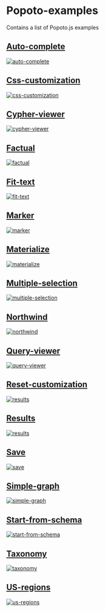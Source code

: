 # Popoto-examples
Contains a list of Popoto.js examples

## [Auto-complete](auto-complete/readme.md)
[![auto-complete](auto-complete/screen/main.png "Main screenshot")](auto-complete/readme.md)

## [Css-customization](css-customization/readme.md)
[![css-customization](css-customization/screen/main.png "Main screenshot")](css-customization/readme.md)

## [Cypher-viewer](cypher-viewer/readme.md)
[![cypher-viewer](cypher-viewer/screen/main.png "Main screenshot")](cypher-viewer/readme.md)

## [Factual](factual/readme.md)
[![factual](factual/screen/main.png "Main screenshot")](factual/readme.md)

## [Fit-text](fit-text/readme.md)
[![fit-text](fit-text/screen/main.png "Main screenshot")](fit-text/readme.md)

## [Marker](marker/readme.md)
[![marker](marker/screen/main.png "Main screenshot")](marker/readme.md)

## [Materialize](materialize/readme.md)
[![materialize](materialize/screen/main.png "Main screenshot")](materialize/readme.md)

## [Multiple-selection](multiple-selection/readme.md)
[![multiple-selection](multiple-selection/screen/main.png "Main screenshot")](multiple-selection/readme.md)

## [Northwind](northwind/readme.md)
[![northwind](northwind/screen/main.png "Main screenshot")](northwind/readme.md)

## [Query-viewer](query-viewer/readme.md)
[![query-viewer](query-viewer/screen/main.png "Main screenshot")](query-viewer/readme.md)

## [Reset-customization](reset-customization/readme.md)
[![results](reset-customization/screen/main.png "Main screenshot")](reset-customization/readme.md)

## [Results](results/readme.md)
[![results](results/screen/main.png "Main screenshot")](results/readme.md)

## [Save](save/readme.md)
[![save](save/screen/main.png "Main screenshot")](save/readme.md)

## [Simple-graph](simple-graph/readme.md)
[![simple-graph](simple-graph/screen/main.png "Main screenshot")](simple-graph/readme.md)

## [Start-from-schema](start-from-schema/readme.md)
[![start-from-schema](start-from-schema/screen/main.png "Main screenshot")](start-from-schema/readme.md)

## [Taxonomy](taxonomy/readme.md)
[![taxonomy](taxonomy/screen/main.png "Main screenshot")](taxonomy/readme.md)

## [US-regions](us-regions/readme.md)
[![us-regions](us-regions/screen/main.png "Main screenshot")](us-regions/readme.md)
